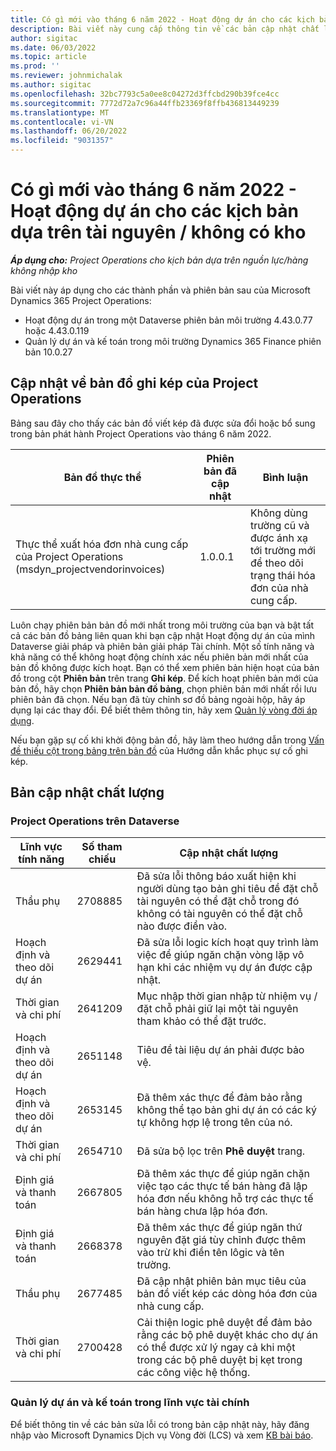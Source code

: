 ```yaml
---
title: Có gì mới vào tháng 6 năm 2022 - Hoạt động dự án cho các kịch bản dựa trên tài nguyên / không có kho
description: Bài viết này cung cấp thông tin về các bản cập nhật chất lượng có sẵn trong bản phát hành tháng 6 năm 2022 của Microsoft Dynamics 365 Project Operations cho các kịch bản dựa trên tài nguyên / không có hàng.
author: sigitac
ms.date: 06/03/2022
ms.topic: article
ms.prod: ''
ms.reviewer: johnmichalak
ms.author: sigitac
ms.openlocfilehash: 32bc7793c5a0ee8c04272d3ffcbd290b39fce4cc
ms.sourcegitcommit: 7772d72a7c96a44ffb23369f8ffb436813449239
ms.translationtype: MT
ms.contentlocale: vi-VN
ms.lasthandoff: 06/20/2022
ms.locfileid: "9031357"
---
```

# <a name="whats-new-june-2022---project-operations-for-resourcenon-stocked-based-scenarios"></a>Có gì mới vào tháng 6 năm 2022 - Hoạt động dự án cho các kịch bản dựa trên tài nguyên / không có kho

_**Áp dụng cho:** Project Operations cho kịch bản dựa trên nguồn lực/hàng không nhập kho_

Bài viết này áp dụng cho các thành phần và phiên bản sau của Microsoft Dynamics 365 Project Operations:

- Hoạt động dự án trong một Dataverse phiên bản môi trường 4.43.0.77 hoặc 4.43.0.119
- Quản lý dự án và kế toán trong môi trường Dynamics 365 Finance phiên bản 10.0.27

## <a name="project-operations-dual-write-maps-updates"></a>Cập nhật về bản đồ ghi kép của Project Operations

Bảng sau đây cho thấy các bản đồ viết kép đã được sửa đổi hoặc bổ sung trong bản phát hành Project Operations vào tháng 6 năm 2022.

| Bản đồ thực thể | Phiên bản đã cập nhật | Bình luận |
| --- | --- | --- |
| Thực thể xuất hóa đơn nhà cung cấp của Project Operations (msdyn_projectvendorinvoices) | 1.0.0.1 | Không dùng trường cũ và được ánh xạ tới trường mới để theo dõi trạng thái hóa đơn của nhà cung cấp. |

Luôn chạy phiên bản bản đồ mới nhất trong môi trường của bạn và bật tất cả các bản đồ bảng liên quan khi bạn cập nhật Hoạt động dự án của mình Dataverse giải pháp và phiên bản giải pháp Tài chính. Một số tính năng và khả năng có thể không hoạt động chính xác nếu phiên bản mới nhất của bản đồ không được kích hoạt. Bạn có thể xem phiên bản hiện hoạt của bản đồ trong cột **Phiên bản** trên trang **Ghi kép**. Để kích hoạt phiên bản mới của bản đồ, hãy chọn **Phiên bản bản đồ bảng**, chọn phiên bản mới nhất rồi lưu phiên bản đã chọn. Nếu bạn đã tùy chỉnh sơ đồ bảng ngoài hộp, hãy áp dụng lại các thay đổi. Để biết thêm thông tin, hãy xem [Quản lý vòng đời áp dụng](/dynamics365/fin-ops-core/dev-itpro/data-entities/dual-write/app-lifecycle-management).

Nếu bạn gặp sự cố khi khởi động bản đồ, hãy làm theo hướng dẫn trong [Vấn đề thiếu cột trong bảng trên bản đồ](/dynamics365/fin-ops-core/dev-itpro/data-entities/dual-write/dual-write-troubleshooting-finops-upgrades#missing-table-columns-issue-on-maps) của Hướng dẫn khắc phục sự cố ghi kép.

## <a name="quality-updates"></a>Bản cập nhật chất lượng

### <a name="project-operations-on-dataverse"></a>Project Operations trên Dataverse

| Lĩnh vực tính năng | Số tham chiếu | Cập nhật chất lượng |
| --- | --- | --- |
| Thầu phụ | 2708885 | Đã sửa lỗi thông báo xuất hiện khi người dùng tạo bản ghi tiêu đề đặt chỗ tài nguyên có thể đặt chỗ trong đó không có tài nguyên có thể đặt chỗ nào được điền vào. |
| Hoạch định và theo dõi dự án | 2629441 | Đã sửa lỗi logic kích hoạt quy trình làm việc để giúp ngăn chặn vòng lặp vô hạn khi các nhiệm vụ dự án được cập nhật. |
| Thời gian và chi phí | 2641209 | Mục nhập thời gian nhập từ nhiệm vụ / đặt chỗ phải giữ lại một tài nguyên tham khảo có thể đặt trước. |
| Hoạch định và theo dõi dự án | 2651148 | Tiêu đề tài liệu dự án phải được bảo vệ.|
| Hoạch định và theo dõi dự án | 2653145 | Đã thêm xác thực để đảm bảo rằng không thể tạo bản ghi dự án có các ký tự không hợp lệ trong tên của nó. |
| Thời gian và chi phí | 2654710 | Đã sửa bộ lọc trên **Phê duyệt** trang. |
| Định giá và thanh toán | 2667805 | Đã thêm xác thực để giúp ngăn chặn việc tạo các thực tế bán hàng đã lập hóa đơn nếu không hỗ trợ các thực tế bán hàng chưa lập hóa đơn. |
| Định giá và thanh toán | 2668378 | Đã thêm xác thực để giúp ngăn thứ nguyên đặt giá tùy chỉnh được thêm vào trừ khi điền tên lôgic và tên trường. |
| Thầu phụ | 2677485 | Đã cập nhật phiên bản mục tiêu của bản đồ viết kép các dòng hóa đơn của nhà cung cấp. |
| Thời gian và chi phí | 2700428 | Cải thiện logic phê duyệt để đảm bảo rằng các bộ phê duyệt khác cho dự án có thể được xử lý ngay cả khi một trong các bộ phê duyệt bị kẹt trong các công việc hệ thống. |

### <a name="project-management-and-accounting-in-finance"></a>Quản lý dự án và kế toán trong lĩnh vực tài chính

Để biết thông tin về các bản sửa lỗi có trong bản cập nhật này, hãy đăng nhập vào Microsoft Dynamics Dịch vụ Vòng đời (LCS) và xem [KB bài báo](https://fix.lcs.dynamics.com/Issue/Details?bugId=673271).

